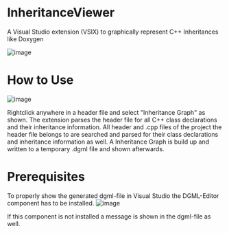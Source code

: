 # InheritanceViewer
A Visual Studio extension (VSIX) to  graphically represent C++ Inheritances like Doxygen

![image](https://github.com/EricHebing/InheritanceViewer/assets/78701937/ee2e9865-b387-4f1d-bede-5c2c0e3d213c)


# How to Use
![image](https://github.com/EricHebing/InheritanceViewer/assets/78701937/25211a10-6153-4900-b971-1d82a7eefdd2)

Rightclick anywhere in a header file and select "Inheritance Graph" as shown.
The extension parses the header file for all C++ class declarations and their inheritance information.
All header and .cpp files of the project the header file belongs to are searched and parsed for their class declarations and inheritance information as well.
A Inheritance Graph is build up and written to a temporary .dgml file and shown afterwards.

# Prerequisites
To properly show the generated dgml-file in Visual Studio the DGML-Editor component has to be installed.
![image](https://github.com/EricHebing/InheritanceViewer/assets/78701937/ea9d56f9-5de0-4521-b823-d3d76dbce022)


If this component is not installed a message is shown in the dgml-file as well.

